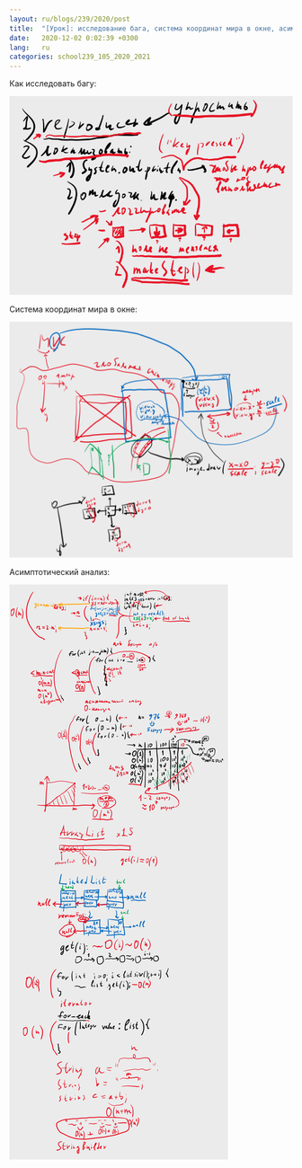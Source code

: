 ```yaml
---
layout: ru/blogs/239/2020/post
title:  "[Урок]: исследование бага, система координат мира в окне, асимпотический анализ"
date:   2020-12-02 0:02:39 +0300
lang:   ru
categories: school239_105_2020_2021
---
```


Как исследовать багу:

![Как исследовать багу](/static/2020/12/board_reproducer.png)

Система координат мира в окне:

![Система координат мира в окне](/static/2020/12/board_world_window.png)

Асимптотический анализ:

![Асимптотический анализ](/static/2020/12/board_asympt.png)
